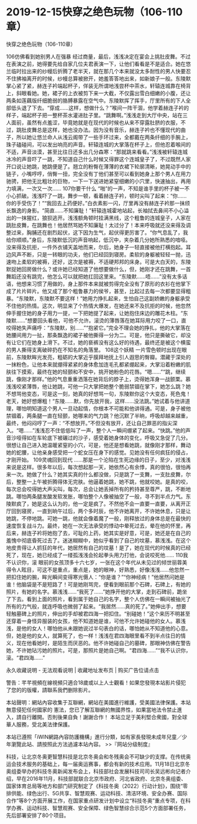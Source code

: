 # 2019-12-15快穿之绝色玩物（106-110章）



快穿之绝色玩物（106-110章）



106仿佛看到她别男人在强暴   经过商量，最后，浅浅决定在宴会上挑肚皮舞。不过在表演之前，她得要先给自家几位夫君表演一下，让他们看看是不是适合。她在悠兰临时拉出来的纱幔后折腾了老半天，就在那几个本来就没太多耐性的男人快要忍不住拂袖离开的时候，纱幔总算被掀开，她羞答答地出来，如新娘子一般。东陵默掌心紧了紧，赫连子衿端起杯子，佯装无所谓地浅尝杯中茶水，轩辕连城靠在椅背上，斜眼看她。她，裙子的上衣被剪下来一大截，不仅露出雪白细嫩的小腹，还让两条如莲藕版纤细脆弱的胳膊暴露在空气中。东陵默挥了挥手，厅里所有的下人全部低头退了下去。“穿成……这样，想做什么？”喉间一阵干涸，他学着赫连子衿的样子，端起杯子把一整杯茶水灌进肚子里。“跳舞啊。”浅浅走到大厅中央，站在三人面前，虽然有点羞涩，毕竟她就是在现代的时候也从来不穿露肚脐的衣服，不过，跳肚皮舞总是这样，她也没办法。因为没有音乐，赫连子衿也不懂现代的曲子，所以她让悠兰命人从浅云阁带了一些手环过来，全都戴在两条纤细的手腕上，珠子磕碰间，可以发出响亮的声音。轩辕连城的大掌落在杯子上，但他忍着喉间的不适，声音淡漠，甚至比往日还多出几分森寒：“那就跳来看看。”浅浅被轩辕连城冰冷的声音吓了一跳，不知道自己什么时候又得罪这个连城皇子了，不过既然人家开口说让她跳，她跳便是了。翘立的粉臀在薄薄的衣裙下轮廓清晰，她晃动手中的链子，小嘴哼哼，俏臀一扭，完全没有丁他们甚至可以看到她身上那个男人在用力驰骋，把他无比粗壮的巨物，一下一下送进她紧窒细嫩的小穴里，快速抽出，再用力填满，一次又一次…… 107你要干什么   “啪”的一声，不知是谁手里的杯子被一不小心抓破。浅浅吓了一跳，舞步一顿，看着赫连子衿，顿时尖叫了起来：“你……你的手受伤了！”“我回去上药便好。”白衣素影一闪，厅里再没有赫连子衿那一抹颀长飘逸的身影。“简直……不知廉耻！”轩辕连城霍地站起，长袖拭去鼻间不小心溢出的一抹猩红，狼狈逃开。浅浅额角顿时挂满黑线，这个粗鲁的连城皇子，人家在跳肚皮舞，在跳舞也！他居然骂她不知廉耻！太过分了！本来呼吸就还没来得及调整过来，胸脯还在剧烈起伏，这下因为生气，起伏得更厉害了。“你气息乱了，我给你顺顺。”身后，东陵默低沉的声音响起，低沉中，夹杂着几分她所熟悉的喑哑。没来得及抗拒，一件外衣铺天盖地而来，尔后，她身子一轻直接被他打横抱起。耳边风声不断，只是一转眼的功夫，他们已经回到寝房。柔软的身躯被轻轻一抛，迅速吻上柔软的被褥，还好，这次是被褥，不适硬邦邦的床身。可是大白天的，东陵默捉她回房做什么？或许她已经知道了他想要做什么，但，她刚才还在跳舞，一首舞蹈还没有跳完，他怎么可以就把她扛回这里来。“东陵默……唔……”没有太多话语，他想来习惯了用做的，身上那件本来就被剪得完全没有了原形的衣衫在他掌下成了片片碎片。他又成了那个粗鲁暴力的侯爷，甚至，比起过去每一次都要显得粗暴。“东陵默，东陵默不要这样！”她用力挣扎起来，生怕自己这副娇嫩的身躯承受不住他的热情。这次，明显来了个热情大爆发，在她还来不及抗拒的时候，他忽然伸手握住她的身子用力一提，一下把她提了起来，让她抱住床边的雕花木柱。“东陵默……”想要回头看他，可他不允许。滚烫的薄唇落在她耳际用力咬了一口，直咬得她失声痛呼：“东陵默，别……”“抱紧它。”完全不理会她的挣扎，他的大掌落在她腰间用力一扯，那条飘逸的裙子被他撕得一分为二。可是，他只是撕破它，却没有让它们在她身上滑下。不过，她的亵裤没有这么好的待遇，最终还是被这个横蛮的男人撕得支离破碎扔在不知名的角落里。 108这个妖精   一片雪色顿时出现在眼前，东陵默眸光发亮，粗砺的大掌近乎膜拜地抚上引人遐思的臀瓣。潜藏于深处的一抹粉色，让他本来就绷得紧紧的身体愈加连毛孔都紧绷起来，大掌沿着粉嫩的肌肤往下摸索，最终在她的轻颤和不安中，挑开她粉色的花唇。“嗯……”“跳，继续跳，像刚才那样。”他的气息重重洒落在她背后的脖子上，烫得她浑身一战颤栗。慕浅浅咬紧薄唇，他让她跳，可他一只大掌把她整个脆弱禁锢在掌下，她怎么跳？她不想骂他变态，可是这一刻，她真的好想骂一句，东陵默你这个大变态，死色鬼！老天，她好想爆粗！“东陵……默，你先放开我，这样……没法跳。”她试着与他讲道理，哪怕明知道这个男人一旦动起情，你根本不可能和他讲得通。可是，身子被他禁锢着，两条腿一直在轻颤，她哪来的气力跳？他沉默了半晌，呼吸却越来越重，最终，他闷闷哼了一声：“不想放开。”不但没有放开，还让自己罪恶的指尖深入。“嗯……”浅浅忍不住低低叫了一声，整个人一瞬间绷紧了起来。“快跳。”他的声音沙哑得如在车轮底下被碾过的沙子，感受着她身体的变化，呼吸又急促了几分。很想让自己进入她温暖紧窒的小穴，可是，他还是想看她跳，就像刚才那样，舞动她的蛇腰，让他亲身感受把一个蛇女压在身下的感觉。见她没有任何疯狂的侵占，才刚开始。 109灵魂回到现代   ……那是一个沦陷在生死边缘的日子，至少，对浅浅来说是这样。很多年以后，每次想起那一天，她依然心有余悸，真的很怕，很怕再来一次。她做了什么？她其实真的什么都没做，只是跳了一支舞，一支肚皮舞，尔后，整整一上午被折腾得体无完肤。他逼着她跳，她不跳，他就咬她。是真的咬，每次总会咬得她大声尖叫，每次，总会让她丢掉所有的矜持甚至尊严，跳，不断地跳。哪怕两条腿发酸发软发胀，哪怕整个人像被抽空了一般，寻不到半点力气。东陵默疯了，她是这么认为的，他一定是疯了。不然他不会一直要一直要，从离开正厅回到寝房，一直到晌午过后，两个多时辰，他不许她离开，不许她休息，只是让她跳，不停地跳。可她一跳，他就会像着魔了一般，刚释放过的身体总是在最快的速度恢复战斗力。最终，她在一次无法承受的悸动中晕死过去，晕在他的怀里，再后来，赫连子衿将她抱了去，可耻的上药，她其实是好意，可是，她还是在自己的羞愧中彻底昏死过去了。迷迷糊糊中，她似乎看到了自己的坟墓，慕浅浅。在这个地皮贵得让人抓狂的年代，她居然有自己的坟墓！是了，她在现代的时候真的已经死了，现在，她已经成了一缕孤浅浅会抡起拳头用力打他，会说咬死他…… 110我不认识你，滚   眼前的女孩顶多十六七岁，一张在这个年代从未见过的倾世丽蓉美得令人眩目，可这不是重点，重点是，她的眼神，好熟悉，好像浅浅……他忽然一把扣住她的腕，眸光瞬间变得寒光慑人：“你是谁？”“你神经病！”他居然问她是谁！他脑袋是不是短路了！可是她刚骂完，便看到眼前那个石碑，石碑上，有她的照片，有她的名字。慕浅浅……“我死了……”她挣开他的大掌，走到石碑前，跪坐了下去。看到上面的照片，看到属于她自己的名字，整个人仿佛在一瞬间被抽光了所有的力气般，就连呼吸也微弱了起来。“我居然……真的死了。”她伸出手，想要轻触墓碑上的照片，伸出的手却被君四海一把扣住。“别碰她！”这个来历不明甚至还穿着一身怪异服装的女孩，他不知道她是谁，可他不允许她碰他的女人。慕浅浅，是他的女人！哪怕他从未跟她说过半句表白的话，哪怕她从不知道他的心意。但，她是他的女人，就算死了，也一样！浅浅在君四海眼里看不到半点往日的情义，现在他看她时，是陌生而厌恶的。他不许她碰自己的墓碑，那眼神仿佛在警告她，不许她玷污她的照片。可是，那照片是她自己啊。“君四海……”“我不认识你，滚。“君四海……”








永久收藏说明 - 无法观看说明 | 收藏地址发布页 | 购买广告位请点击


警告：芊芊視頻在線視頻只適合18歲或以上人士觀看！如果您發現本站影片侵犯了您的的版權，請聯系我們删除影片。


本站聲明：網站內容收集于互聯網，網站在美國進行維護，受美國法律保護。本站無意侵犯任何國家的
憲法，您已了解互聯網的無國界性，如果當地法令禁止進入，請自行離開。否則後果自負！謝謝合作！
本站立足于美利堅合衆國，對全球華人服務，受北美法律保護。


本站已遵照「iWIN網路內容防護機構」進行分類，如有家長發現未成年兒童／少年瀏覽此站、請按照此方法過濾本站內容。  >>『网站分级制度』




科技，让北京冬奥更智慧科技是北京冬奥会和冬残奥会不可缺少的支撑。在传统奥运会技术服务的基础上，每一届奥运赛事，都会有新的技术应用。11月18日北京冬奥组委举办的科技冬奥新闻发布会上，科技部社会发展科技司司长吴远彬向记者介绍，早在2016年11月，科技部就联合北京市政府、河北省政府、北京冬奥组委、国家体育总局等地方和部门研究制定了《科技冬奥（2022）行动计划》，围绕“零排供能、绿色出行、5G共享、智慧观赛、运动科技、清洁环境、安全办赛、国际合作”等8个方面开展工作，在国家重点研发计划中设立“科技冬奥”重点专项，在科学办赛、运动科技、智慧观赛、安全保障、绿色智慧综合示范5个方面部署任务，先后部署安排了80个项目。


